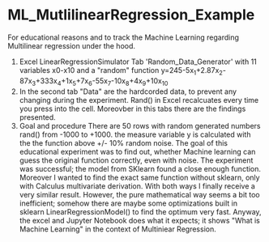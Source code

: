 # ML_MutlilinearRegression_Example

For educational reasons and to track the Machine Learning regarding Multilinear regression under the hood.
1. Excel LinearRegressionSimulator
Tab 'Random_Data_Generator' with 11 variables x0-x10 and a "random" function y=245-5x<sub>1</sub>+2.87x<sub>2</sub>-87x<sub>3</sub>+333x<sub>4</sub>+1x<sub>5</sub>+7x<sub>6</sub>-55x<sub>7</sub>-10x<sub>8</sub>+4x<sub>9</sub>+10x<sub>10</sub>
2. In the second tab "Data" are the hardcorded data, to prevent any changing during the experiment. Rand() in Excel recalcuates every time you press into the cell.
Moreovber in this tabs there are the findings presented.
3. Goal and procedure
There are 50 rows with random generated numbers rand() from -1000 to +1000. the measure variable y is calculated with the the function above +/- 10% random noise.
The goal of this educational experiment was to find out, whether Machine learning can guess the original function correctly, even with noise.
The experiment was successful; the model from SKlearn found a close enough function.
Moreover I wanted to find the exact same function without sklearn, only with Calculus multivariate derivation.
With both ways I finally receive a very similar result. However, the pure mathematical way seems a bit too inefficient; somehow there are maybe some optimizations built in sklearn LinearRegressionModel() to find the optimum very fast.
Anyway, the excel and Jupyter Notebook does what it expects; it shows "What is Machine Learning" in the context of Multiniear Regression.